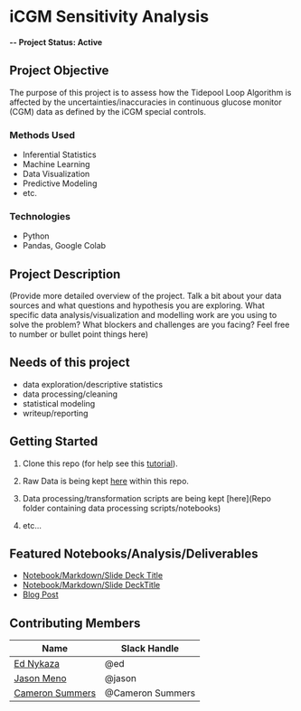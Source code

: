 
# iCGM Sensitivity Analysis
#### -- **Project Status**: Active

## Project Objective
The purpose of this project is to assess how the Tidepool Loop Algorithm is affected by the uncertainties/inaccuracies in continuous glucose monitor (CGM) data as defined by the iCGM special controls.

### Methods Used
* Inferential Statistics
* Machine Learning
* Data Visualization
* Predictive Modeling
* etc.

### Technologies
* Python
* Pandas, Google Colab

## Project Description
(Provide more detailed overview of the project.  Talk a bit about your data sources and what questions and hypothesis you are exploring. What specific data analysis/visualization and modelling work are you using to solve the problem? What blockers and challenges are you facing?  Feel free to number or bullet point things here)

## Needs of this project

- data exploration/descriptive statistics
- data processing/cleaning
- statistical modeling
- writeup/reporting

## Getting Started

1. Clone this repo (for help see this [tutorial](https://help.github.com/articles/cloning-a-repository/)).
2. Raw Data is being kept [here](./src/raw) within this repo.

3. Data processing/transformation scripts are being kept [here](Repo folder containing data processing scripts/notebooks)
4. etc...

## Featured Notebooks/Analysis/Deliverables
* [Notebook/Markdown/Slide Deck Title](link)
* [Notebook/Markdown/Slide DeckTitle](link)
* [Blog Post](link)


## Contributing Members

| Name                                           | Slack Handle     |
| ---------------------------------------------- | ---------------- |
| [Ed Nykaza](https://github.com/ed-nykaza)      | @ed              |
| [Jason Meno](https://github.com/jameno)        | @jason           |
| [Cameron Summers](https://github.com/scaubrey) | @Cameron Summers |
